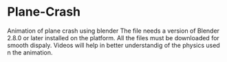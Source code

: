 # Plane-Crash
Animation of plane crash using blender
The file needs a version of Blender 2.8.0 or later installed on the platform.
All the files must be downloaded for smooth dispaly.
Videos will help in better understandig of the physics used n the animation.
